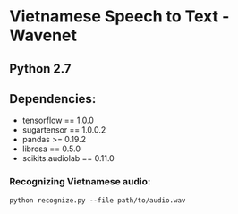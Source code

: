 # Vietnamese Speech to Text - Wavenet

## Python 2.7

## Dependencies:
*	tensorflow == 1.0.0
*	sugartensor == 1.0.0.2
*	pandas >= 0.19.2
*	librosa == 0.5.0
*	scikits.audiolab == 0.11.0

### Recognizing Vietnamese audio: 
```python recognize.py --file path/to/audio.wav```